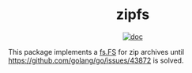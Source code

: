 <h1 align="center">zipfs</h1>

<p  align="center">
 <a href="https://godocs.io/github.com/forensicanalysis/zipfs"><img src="https://godocs.io/github.com/forensicanalysis/zipfs?status.svg" alt="doc" /></a>
</p>

This package implements a [fs.FS](https://tip.golang.org/pkg/io/fs) for zip archives until https://github.com/golang/go/issues/43872 is solved.
